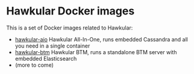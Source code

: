 # Hawkular Docker images

This is a set of Docker images related to Hawkular:

- [hawkular-aio](https://registry.hub.docker.com/u/jboss/hawkular-aio) Hawkular All-In-One, runs embedded Cassandra and all you need in a single container
- [hawkular-btm](https://registry.hub.docker.com/u/jboss/hawkular-btm) Hawkular BTM, runs a standalone BTM server with embedded Elasticsearch
- (more to come)
